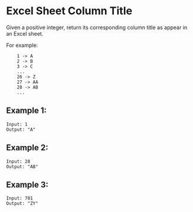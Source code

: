 # Excel Sheet Column Title

Given a positive integer, return its corresponding column title as appear in an Excel sheet.

For example:

```
    1 -> A
    2 -> B
    3 -> C
    ...
    26 -> Z
    27 -> AA
    28 -> AB
    ...
```

## Example 1:

```
Input: 1
Output: "A"
```

## Example 2:

```
Input: 28
Output: "AB"
```

## Example 3:

```
Input: 701
Output: "ZY"
```
